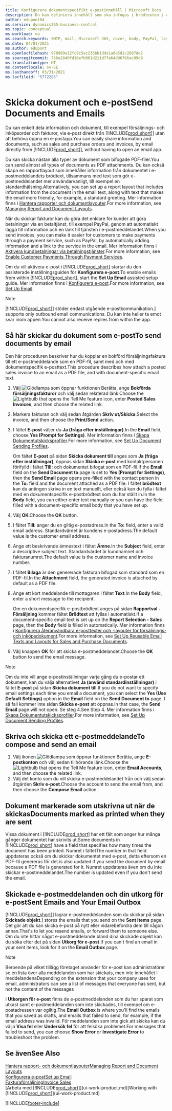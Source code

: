 ```yaml
---
title: Konfigurera dokumentspecifikt e-postinnehåll | Microsoft Docs
description: Du kan definiera innehåll som ska infogas i brödtexten i ett e-postmeddelande, till exempel en PayPal-länk. Du kan också koppla dokument till e-postmeddelanden.
author: edupont04
ms.service: dynamics365-business-central
ms.topic: conceptual
ms.workload: na
ms.search.keywords: SMTP, mail, Microsoft 365, cover, body, PayPal, layout
ms.date: 04/01/2021
ms.author: edupont
ms.openlocfilehash: 978989e12fc8c5ac236bb1dda1a8a5d1c2687de2
ms.sourcegitcommit: 766e2840fd16efb901d211d7fa64d96766ac99d9
ms.translationtype: HT
ms.contentlocale: sv-SE
ms.lasthandoff: 03/31/2021
ms.locfileid: "5772285"
---
```

# <a name="send-documents-and-emails"></a><span data-ttu-id="d708c-104">Skicka dokument och e-post</span><span class="sxs-lookup"><span data-stu-id="d708c-104">Send Documents and Emails</span></span>
<span data-ttu-id="d708c-105">Du kan enkelt dela information och dokument, till exempel försäljnings- och inköpsorder och fakturor, via e-post direkt från [!INCLUDE[prod_short](includes/prod_short.md)]] utan att behöva öppna en e-postapp.</span><span class="sxs-lookup"><span data-stu-id="d708c-105">You can easily share information and documents, such as sales and purchase orders and invoices, by email directly from [!INCLUDE[prod_short](includes/prod_short.md)]], without having to open an email app.</span></span> 

<span data-ttu-id="d708c-106">Du kan skicka nästan alla typer av dokument som bifogade PDF-filer.</span><span class="sxs-lookup"><span data-stu-id="d708c-106">You can send almost all types of documents as PDF attachments.</span></span> <span data-ttu-id="d708c-107">Du kan också skapa en rapportlayout som innehåller information från dokumentet i e-postmeddelandets brödtext, tillsammans med text som gör e-postmeddelandet mer användarvänligt, till exempel en standardhälsning.</span><span class="sxs-lookup"><span data-stu-id="d708c-107">Alternatively, you can set up a report layout that includes information from the document in the email text, along with text that makes the email more friendly, for example, a standard greeting.</span></span> <span data-ttu-id="d708c-108">Mer information finns i [Hantera rapporter och dokumentlayouter](ui-manage-report-layouts.md).</span><span class="sxs-lookup"><span data-stu-id="d708c-108">For more information, see [Managing Report and Document Layouts](ui-manage-report-layouts.md).</span></span> <!--this topic does not mention how to set up a layout for email. Need to investigate.-->

<span data-ttu-id="d708c-109">När du skickar fakturor kan du göra det enklare för kunder att göra betalningar via en betaltjänst, till exempel PayPal, genom att automatiskt lägga till information och en länk till tjänsten i e-postmeddelandet.</span><span class="sxs-lookup"><span data-stu-id="d708c-109">When you send invoices, you can make it easier for customers to make payments through a payment service, such as PayPal, by automatically adding information and a link to the service in the email.</span></span> <span data-ttu-id="d708c-110">Mer information finns i [Aktivera kundbetalningar via betalningstjänster](sales-how-enable-payment-service-extensions.md).</span><span class="sxs-lookup"><span data-stu-id="d708c-110">For more information, see [Enable Customer Payments Through Payment Services](sales-how-enable-payment-service-extensions.md).</span></span>

<span data-ttu-id="d708c-111">Om du vill aktivera e-post i [!INCLUDE[prod_short](includes/prod_short.md)] startar du den assisterade inställningsguiden för **Konfigurera e-post**.</span><span class="sxs-lookup"><span data-stu-id="d708c-111">To enable emails from within [!INCLUDE[prod_short](includes/prod_short.md)], start the **Set Up Email** assisted setup guide.</span></span> <span data-ttu-id="d708c-112">Mer information finns i [Konfigurera e-post](admin-how-setup-email.md).</span><span class="sxs-lookup"><span data-stu-id="d708c-112">For more information, see [Set Up Email](admin-how-setup-email.md).</span></span>

> [!NOTE]
> [!INCLUDE[prod_short](includes/prod_short.md)]<span data-ttu-id="d708c-113">] stöder endast utgående e-postkommunikation.</span><span class="sxs-lookup"><span data-stu-id="d708c-113">] supports only outbound email communications.</span></span> <span data-ttu-id="d708c-114">Du kan inte heller ta emot svar inom appen.</span><span class="sxs-lookup"><span data-stu-id="d708c-114">You cannot also receive replies from within the app.</span></span>

## <a name="to-send-documents-by-email"></a><span data-ttu-id="d708c-115">Så här skickar du dokument som e-post</span><span class="sxs-lookup"><span data-stu-id="d708c-115">To send documents by email</span></span>
<span data-ttu-id="d708c-116">Den här proceduren beskriver hur du kopplar en bokförd försäljningsfaktura till ett e-postmeddelande som en PDF-fil, samt med och med dokumentspecifik e-posttext.</span><span class="sxs-lookup"><span data-stu-id="d708c-116">This procedure describes how attach a posted sales invoice to an email as a PDF file, and with document-specific email text.</span></span> <!--update this-->

1. <span data-ttu-id="d708c-117">Välj ![Glödlampa som öppnar funktionen Berätta](media/ui-search/search_small.png "Berätta vad du vill göra"), ange **Bokförda försäljningsfakturor** och välj sedan relaterad länk.</span><span class="sxs-lookup"><span data-stu-id="d708c-117">Choose the ![Lightbulb that opens the Tell Me feature](media/ui-search/search_small.png "Tell me what you want to do") icon, enter **Posted Sales Invoices**, and then choose the related link.</span></span>
2. <span data-ttu-id="d708c-118">Markera fakturan och välj sedan åtgärden **Skriv ut/Skicka**.</span><span class="sxs-lookup"><span data-stu-id="d708c-118">Select the invoice, and then choose the **Print/Send** action.</span></span>
3. <span data-ttu-id="d708c-119">I fältet **E-post** väljer du **Ja (fråga efter inställningar)**.</span><span class="sxs-lookup"><span data-stu-id="d708c-119">In the **Email** field, choose **Yes (Prompt for Settings)**.</span></span> <span data-ttu-id="d708c-120">Mer information finns i [Skapa Dokumentutskicksprofiler](sales-how-setup-document-send-profiles.md).</span><span class="sxs-lookup"><span data-stu-id="d708c-120">For more information, see [Set Up Document Sending Profiles](sales-how-setup-document-send-profiles.md).</span></span>
    
    <span data-ttu-id="d708c-121">Om fältet **E-post** på sidan **Skicka dokument till** anges som **Ja (fråga efter inställningar)**, öppnas sidan **Skicka e-post** med kontaktpersonen förifylld i fältet **Till:** och dokumentet bifogat som en PDF-fil.</span><span class="sxs-lookup"><span data-stu-id="d708c-121">If the **Email** field on the **Send Document to** page is set to **Yes (Prompt for Settings)**, then the **Send Email** page opens pre-filled with the contact person in the **To:** field and the document attached as a PDF file.</span></span> <span data-ttu-id="d708c-122">I fältet **brödtext** kan du antingen skriva in en text manuellt, eller också kan du fylla i fältet med en dokumentspecifik e-postbrödtext som du har ställt in.</span><span class="sxs-lookup"><span data-stu-id="d708c-122">In the **Body** field, you can either enter text manually or you can have the field filled with a document-specific email body that you have set up.</span></span>

4. <span data-ttu-id="d708c-123">Välj **OK**.</span><span class="sxs-lookup"><span data-stu-id="d708c-123">Choose the **OK** button.</span></span>
5. <span data-ttu-id="d708c-124">I fältet **Till:** anger du en giltig e-postadress.</span><span class="sxs-lookup"><span data-stu-id="d708c-124">In the **To:** field, enter a valid email address.</span></span> <span data-ttu-id="d708c-125">Standardvärdet är kundens e-postadress.</span><span class="sxs-lookup"><span data-stu-id="d708c-125">The default value is the customer email address.</span></span>
6. <span data-ttu-id="d708c-126">Ange ett beskrivande ämnestext i fältet **Ämne**.</span><span class="sxs-lookup"><span data-stu-id="d708c-126">In the **Subject** field, enter a descriptive subject text.</span></span> <span data-ttu-id="d708c-127">Standardvärdet är kundnamnet och fakturanumret.</span><span class="sxs-lookup"><span data-stu-id="d708c-127">The default value is the customer name and invoice number.</span></span>
7. <span data-ttu-id="d708c-128">I fältet **Bilaga** är den genererade fakturan bifogad som standard som en PDF-fil.</span><span class="sxs-lookup"><span data-stu-id="d708c-128">In the **Attachment** field, the generated invoice is attached by default as a PDF file.</span></span>
8. <span data-ttu-id="d708c-129">Ange ett kort meddelande till mottagaren i fältet **Text**.</span><span class="sxs-lookup"><span data-stu-id="d708c-129">In the **Body** field, enter a short message to the recipient.</span></span>

    <span data-ttu-id="d708c-130">Om en dokumentspecifik e-postbrödtext anges på sidan **Rapportval - Försäljning** kommer fältet **Brödtext** att fyllas i automatiskt.</span><span class="sxs-lookup"><span data-stu-id="d708c-130">If a document-specific email text is set up on the **Report Selection - Sales** page, then the **Body** field is filled in automatically.</span></span> <span data-ttu-id="d708c-131">Mer information finns i [Konfigurera återanvändbara e-posttexter och -layouter för försäljnings- och inköpsdokument](admin-how-setup-email.md#set-up-reusable-email-texts-and-layouts-for-sales-and-purchase-documents).</span><span class="sxs-lookup"><span data-stu-id="d708c-131">For more information, see [Set Up Reusable Email Texts and Layouts for Sales and Purchase Documents](admin-how-setup-email.md#set-up-reusable-email-texts-and-layouts-for-sales-and-purchase-documents).</span></span>
9. <span data-ttu-id="d708c-132">Välj knappen **OK** för att skicka e-postmeddelandet.</span><span class="sxs-lookup"><span data-stu-id="d708c-132">Choose the **OK** button to send the email message.</span></span>

> [!NOTE]  
> <span data-ttu-id="d708c-133">Om du inte vill ange e-postinställningar varje gång du e-postar ett dokument, kan du välja alternativet **Ja (använd standardinställningar)** i fältet **E-post** på sidan **Skicka dokument till**.</span><span class="sxs-lookup"><span data-stu-id="d708c-133">If you do not want to specify email settings each time you email a document, you can select the **Yes (Use Default Settings)** option in the **Email** field on the **Send Document to** page.</span></span> <span data-ttu-id="d708c-134">I så fall kommer inte sidan **Skicka e-post** att öppnas.</span><span class="sxs-lookup"><span data-stu-id="d708c-134">In that case, the **Send Email** page will not open.</span></span> <span data-ttu-id="d708c-135">Se steg 4.</span><span class="sxs-lookup"><span data-stu-id="d708c-135">See Step 4.</span></span> <span data-ttu-id="d708c-136">Mer information finns i [Skapa Dokumentutskicksprofiler](sales-how-setup-document-send-profiles.md).</span><span class="sxs-lookup"><span data-stu-id="d708c-136">For more information, see [Set Up Document Sending Profiles](sales-how-setup-document-send-profiles.md).</span></span>  

## <a name="to-compose-and-send-an-email"></a><span data-ttu-id="d708c-137">Skriva och skicka ett e-postmeddelande</span><span class="sxs-lookup"><span data-stu-id="d708c-137">To compose and send an email</span></span>
1. <span data-ttu-id="d708c-138">Välj ikonen ![Glödlampa som öppnar funktionen Berätta](media/ui-search/search_small.png "Berätta vad du vill göra"), ange **E-postkonton** och välj sedan tillhörande länk.</span><span class="sxs-lookup"><span data-stu-id="d708c-138">Choose the ![Lightbulb that opens the Tell Me feature](media/ui-search/search_small.png "Tell me what you want to do") icon, enter **Email Accounts**, and then choose the related link.</span></span>
2. <span data-ttu-id="d708c-139">Välj det konto som du vill skicka e-postmeddelandet från och välj sedan åtgärden **Skriv e-post**.</span><span class="sxs-lookup"><span data-stu-id="d708c-139">Choose the account to send the email from, and then choose the **Compose Email** action.</span></span>

## <a name="documents-marked-as-printed-when-they-are-sent"></a><span data-ttu-id="d708c-140">Dokument markerade som utskrivna ut när de skickas</span><span class="sxs-lookup"><span data-stu-id="d708c-140">Documents marked as printed when they are sent</span></span>
<span data-ttu-id="d708c-141">Vissa dokument i [!INCLUDE[prod_short](includes/prod_short.md)] har ett fält som anger hur många gånger dokumentet har skrivits ut.</span><span class="sxs-lookup"><span data-stu-id="d708c-141">Some documents in [!INCLUDE[prod_short](includes/prod_short.md)] have a field that specifies how many times the document has been printed.</span></span> <span data-ttu-id="d708c-142">Numret i fältet</span><span class="sxs-lookup"><span data-stu-id="d708c-142">The number in that field</span></span> <!--"that field?" need a name...--> <span data-ttu-id="d708c-143">uppdateras också om du skickar dokumentet med e-post, detta eftersom en PDF-fil genereras för det.</span><span class="sxs-lookup"><span data-stu-id="d708c-143">is also updated if you send the document by email because a PDF file is generated for it.</span></span> <span data-ttu-id="d708c-144">Numret uppdateras även om du inte skickar e-postmeddelandet.</span><span class="sxs-lookup"><span data-stu-id="d708c-144">The number is updated even if you don't send the email.</span></span> <!--guessing this is because emails are technically reports, so the counter bumps up whenever someone creates an email. Need to verify.-->

## <a name="sent-emails-and-your-email-outbox"></a><span data-ttu-id="d708c-145">Skickade e-postmeddelanden och din utkorg för e-post</span><span class="sxs-lookup"><span data-stu-id="d708c-145">Sent Emails and Your Email Outbox</span></span>
[!INCLUDE[prod_short](includes/prod_short.md)]<span data-ttu-id="d708c-146">] lagrar e-postmeddelanden som du skickar på sidan **Skickade objekt**.</span><span class="sxs-lookup"><span data-stu-id="d708c-146">] stores the emails that you send on the **Sent Items** page.</span></span> <span data-ttu-id="d708c-147">Det gör att du kan skicka e-post på nytt eller vidarebefordra dem till någon annan.</span><span class="sxs-lookup"><span data-stu-id="d708c-147">That's to let you resend emails, or forward them to someone else.</span></span> <span data-ttu-id="d708c-148">Om du inte hittar något e-postmeddelande bland dina skickade objekt kan du söka efter det på sidan **Utkorg för e-post**.</span><span class="sxs-lookup"><span data-stu-id="d708c-148">If you can't find an email in your sent items, look for it on the **Email Outbox** page.</span></span> 

> [!NOTE]
> <span data-ttu-id="d708c-149">Beroende på vilket tillägg företaget använder för e-post kan administratörer se en lista över alla meddelanden som har skickats, men inte innehållet i meddelandena</span><span class="sxs-lookup"><span data-stu-id="d708c-149">Depending on the extension that your company uses for email, administrators can see a list of messages that everyone has sent, but not the content of the messages</span></span>

<span data-ttu-id="d708c-150">I **Utkorgen för e-post** finns de e-postmeddelanden som du har sparat som utkast samt e-postmeddelanden som inte skickades, till exempel om e-postadressen var ogiltig.</span><span class="sxs-lookup"><span data-stu-id="d708c-150">The **Email Outbox** is where you'll find the emails that you saved as drafts, and emails that failed to send, for example, if the email address was invalid.</span></span> <span data-ttu-id="d708c-151">För meddelanden som inte gick att skicka kan du välja **Visa fel** eller **Undersök fel** för att felsöka problemet.</span><span class="sxs-lookup"><span data-stu-id="d708c-151">For messages that failed to send, you can choose **Show Error** or **Investigate Error** to troubleshoot the problem.</span></span>

## <a name="see-also"></a><span data-ttu-id="d708c-152">Se även</span><span class="sxs-lookup"><span data-stu-id="d708c-152">See Also</span></span>
[<span data-ttu-id="d708c-153">Hantera rapport- och dokumentlayouter</span><span class="sxs-lookup"><span data-stu-id="d708c-153">Managing Report and Document Layouts</span></span>](ui-manage-report-layouts.md)  
[<span data-ttu-id="d708c-154">Konfigurera e-post</span><span class="sxs-lookup"><span data-stu-id="d708c-154">Set up Email</span></span>](admin-how-setup-email.md)  
[<span data-ttu-id="d708c-155">Fakturaförsäljning</span><span class="sxs-lookup"><span data-stu-id="d708c-155">Invoice Sales</span></span>](sales-how-invoice-sales.md)  
<span data-ttu-id="d708c-156">[Arbeta med [!INCLUDE[prod_short](includes/prod_short.md)]](ui-work-product.md)</span><span class="sxs-lookup"><span data-stu-id="d708c-156">[Working with [!INCLUDE[prod_short](includes/prod_short.md)]](ui-work-product.md)</span></span>


[!INCLUDE[footer-include](includes/footer-banner.md)]